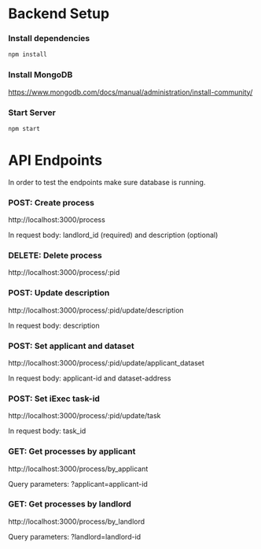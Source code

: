 # Backend Setup

### Install dependencies 
```bash
npm install
```
### Install MongoDB
https://www.mongodb.com/docs/manual/administration/install-community/

### Start Server
```bash
npm start
```

# API Endpoints

In order to test the endpoints make sure database is running.

### POST: Create process 
http://localhost:3000/process

In request body: landlord_id (required) and description (optional)

### DELETE: Delete process
http://localhost:3000/process/:pid

### POST: Update description
http://localhost:3000/process/:pid/update/description

In request body: description

### POST: Set applicant and dataset
http://localhost:3000/process/:pid/update/applicant_dataset

In request body: applicant-id and dataset-address

### POST: Set iExec task-id
http://localhost:3000/process/:pid/update/task

In request body: task_id

### GET: Get processes by applicant
http://localhost:3000/process/by_applicant

Query parameters: ?applicant=applicant-id

### GET: Get processes by landlord
http://localhost:3000/process/by_landlord

Query parameters: ?landlord=landlord-id
